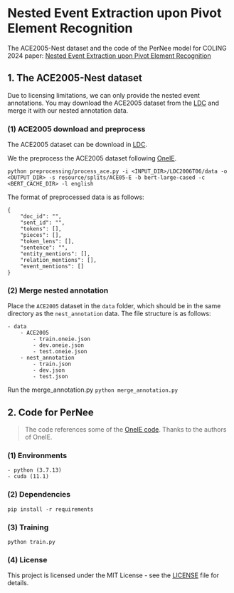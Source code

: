 # Nested Event Extraction upon Pivot Element Recognition 

The ACE2005-Nest dataset and the code of the PerNee model for COLING 2024 paper: [Nested Event Extraction upon Pivot Element Recognition](https://arxiv.org/)


## 1. The ACE2005-Nest dataset
Due to licensing limitations, we can only provide the nested event annotations. You may download the ACE2005 dataset from the [LDC](https://catalog.ldc.upenn.edu/LDC2006T06) and merge it with our nested annotation data.

### (1) ACE2005 download and preprocess

The ACE2005 dataset can be download in [LDC](https://catalog.ldc.upenn.edu/LDC2006T06).

We the preprocess the ACE2005 dataset following [OneIE](https://blender.cs.illinois.edu/software/oneie/).

`python preprocessing/process_ace.py -i <INPUT_DIR>/LDC2006T06/data -o <OUTPUT_DIR>
  -s resource/splits/ACE05-E -b bert-large-cased -c <BERT_CACHE_DIR> -l english`
  
The format of preprocessed data is as follows:
```
{
    "doc_id": "",
    "sent_id": "",
    "tokens": [],
    "pieces": [],
    "token_lens": [],
    "sentence": "",
    "entity_mentions": [],
    "relation_mentions": [],
    "event_mentions": []
}
```

### (2) Merge nested annotation

Place the `ACE2005` dataset in the `data` folder, which should be in the same directory as the `nest_annotation` data. The file structure is as follows:
```
- data
    - ACE2005
        - train.oneie.json
        - dev.oneie.json
        - test.oneie.json
    - nest_annotation
        - train.json
        - dev.json
        - test.json
```  

Run the merge_annotation.py
`python merge_annotation.py`

## 2. Code for PerNee

> The code references some of the [OneIE code](https://blender.cs.illinois.edu/software/oneie/). Thanks to the authors of OneIE.

### (1) Environments
```
- python (3.7.13)
- cuda (11.1)
```

### (2) Dependencies

`pip install -r requirements`


### (3) Training

`python train.py`

### (4) License

This project is licensed under the MIT License - see the [LICENSE](LICENSE) file for details.

